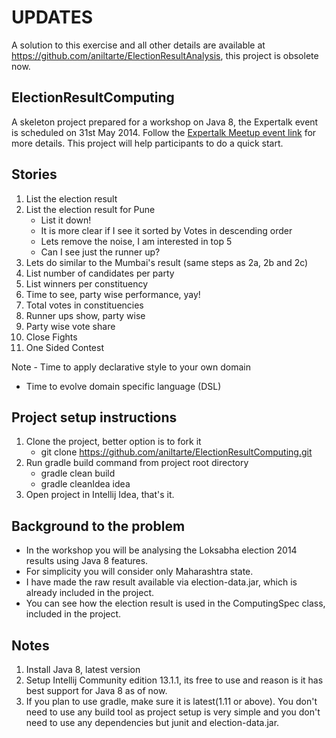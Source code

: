 UPDATES
===================================
A solution to this exercise and all other details are available at https://github.com/aniltarte/ElectionResultAnalysis, this project is obsolete now.

ElectionResultComputing
-----------------------------------

A skeleton project prepared for a workshop on Java 8, the Expertalk event is scheduled on 31st May 2014.
Follow the [Expertalk Meetup event link](http://www.meetup.com/expertalks/events/179983882/ "Java 8") for more details.
This project will help participants to do a quick start.

Stories
---------------------------------------------
1. List the election result
2. List the election result for Pune
   * List it down!
   * It is more clear if I see it sorted by Votes in descending order
   * Lets remove the noise, I am interested in top 5
   * Can I see just the runner up?
3. Lets do similar to the Mumbai's result (same steps as 2a, 2b and 2c)
4. List number of candidates per party
5. List winners per constituency
6. Time to see, party wise performance, yay!
7. Total votes in constituencies 
8. Runner ups show, party wise
9. Party wise vote share
10. Close Fights
11. One Sided Contest
 
Note - Time to apply declarative style to your own domain
   * Time to evolve domain specific language (DSL)



Project setup instructions
---------------------------
1. Clone the project, better option is to fork it
    * git clone https://github.com/aniltarte/ElectionResultComputing.git
2. Run gradle build command from project root directory
    * gradle clean build
    * gradle cleanIdea idea
3. Open project in Intellij Idea, that's it.

Background to the problem
-----------------------------
* In the workshop you will be analysing the Loksabha election 2014 results using Java 8 features.
* For simplicity you will consider only Maharashtra state.
* I have made the raw result available via election-data.jar, which is already included in the project.
* You can see how the election result is used in the ComputingSpec class, included in the project.

Notes
------------
1. Install Java 8, latest version
2. Setup  Intellij Community edition 13.1.1, its free to use and reason is it has best support for Java 8 as of now.
3. If you plan to use gradle, make sure it is latest(1.11 or above). You don't need to use any build tool as project setup is very simple and you don't need to use any dependencies but junit and election-data.jar.
